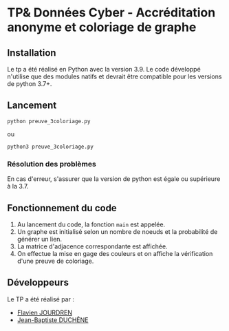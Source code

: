 # TP& Données Cyber - Accréditation anonyme et coloriage de graphe



## Installation
Le tp a été réalisé en Python avec la version 3.9. Le code développé n'utilise que des modules natifs et devrait être compatible pour les versions de python 3.7+.

## Lancement
```
python preuve_3coloriage.py
```

ou 

```
python3 preuve_3coloriage.py
```
### Résolution des problèmes

En cas d'erreur, s'assurer que la version de python est égale ou supérieure à la 3.7.

## Fonctionnement du code

1. Au lancement du code, la fonction `main` est appelée. 
2. Un graphe est initialisé selon un nombre de noeuds et la probabilité de générer un lien.
3. La matrice d'adjacence correspondante est affichée.
4. On effectue la mise en gage des couleurs et on affiche la vérification d'une preuve de coloriage.

## Développeurs
Le TP a été réalisé par :

* [Flavien JOURDREN](https://github.com/fjourdren)
* [Jean-Baptiste DUCHÊNE](https://github.com/jbduchenee)